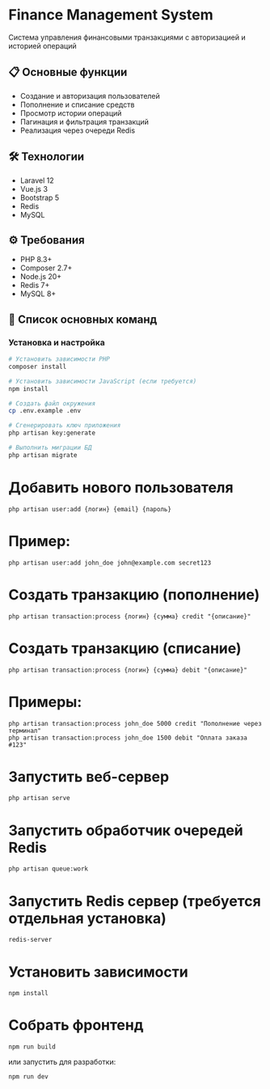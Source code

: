 # Finance Management System

Система управления финансовыми транзакциями с авторизацией и историей операций

## 📋 Основные функции

- Создание и авторизация пользователей
- Пополнение и списание средств
- Просмотр истории операций
- Пагинация и фильтрация транзакций
- Реализация через очереди Redis

## 🛠 Технологии

- Laravel 12
- Vue.js 3
- Bootstrap 5
- Redis
- MySQL

## ⚙️ Требования

- PHP 8.3+
- Composer 2.7+
- Node.js 20+
- Redis 7+
- MySQL 8+

## 📜 Список основных команд

### Установка и настройка
```bash
# Установить зависимости PHP
composer install

# Установить зависимости JavaScript (если требуется)
npm install

# Создать файл окружения
cp .env.example .env

# Сгенерировать ключ приложения
php artisan key:generate

# Выполнить миграции БД
php artisan migrate

```

# Добавить нового пользователя
```
php artisan user:add {логин} {email} {пароль}
```
# Пример:
```
php artisan user:add john_doe john@example.com secret123
```

# Создать транзакцию (пополнение)
```
php artisan transaction:process {логин} {сумма} credit "{описание}"
```
# Создать транзакцию (списание)
```
php artisan transaction:process {логин} {сумма} debit "{описание}"
```
# Примеры:
```
php artisan transaction:process john_doe 5000 credit "Пополнение через терминал"
php artisan transaction:process john_doe 1500 debit "Оплата заказа #123"
```

# Запустить веб-сервер
```
php artisan serve
```

# Запустить обработчик очередей Redis
```
php artisan queue:work
```

# Запустить Redis сервер (требуется отдельная установка)
```
redis-server
```
# Установить зависимости
```
npm install
```

# Собрать фронтенд
```
npm run build
```
или запустить для разработки:
```
npm run dev
```
